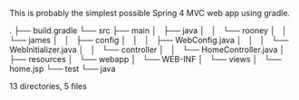This is probably the simplest possible Spring 4 MVC web app using gradle.

.
├── build.gradle
└── src
    ├── main
    │   ├── java
    │   │   └── rooney
    │   │       └── james
    │   │           ├── config
    │   │           │   ├── WebConfig.java
    │   │           │   └── WebInitializer.java
    │   │           └── controller
    │   │               └── HomeController.java
    │   ├── resources
    │   └── webapp
    │       └── WEB-INF
    │           └── views
    │               └── home.jsp
    └── test
        └── java

13 directories, 5 files
